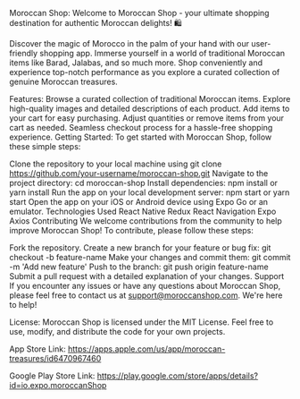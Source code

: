 Moroccan Shop:
Welcome to Moroccan Shop - your ultimate shopping destination for authentic Moroccan delights! 🛍️

Discover the magic of Morocco in the palm of your hand with our user-friendly shopping app. Immerse yourself in a world of traditional Moroccan items like Barad, Jalabas, and so much more. Shop conveniently and experience top-notch performance as you explore a curated collection of genuine Moroccan treasures.

Features:
Browse a curated collection of traditional Moroccan items.
Explore high-quality images and detailed descriptions of each product.
Add items to your cart for easy purchasing.
Adjust quantities or remove items from your cart as needed.
Seamless checkout process for a hassle-free shopping experience.
Getting Started:
To get started with Moroccan Shop, follow these simple steps:

Clone the repository to your local machine using git clone https://github.com/your-username/moroccan-shop.git
Navigate to the project directory: cd moroccan-shop
Install dependencies: npm install or yarn install
Run the app on your local development server: npm start or yarn start
Open the app on your iOS or Android device using Expo Go or an emulator.
Technologies Used
React Native
Redux
React Navigation
Expo
Axios
Contributing
We welcome contributions from the community to help improve Moroccan Shop! To contribute, please follow these steps:

Fork the repository.
Create a new branch for your feature or bug fix: git checkout -b feature-name
Make your changes and commit them: git commit -m 'Add new feature'
Push to the branch: git push origin feature-name
Submit a pull request with a detailed explanation of your changes.
Support
If you encounter any issues or have any questions about Moroccan Shop, please feel free to contact us at support@moroccanshop.com. We're here to help!

License:
Moroccan Shop is licensed under the MIT License. Feel free to use, modify, and distribute the code for your own projects.

App Store Link:
https://apps.apple.com/us/app/moroccan-treasures/id6470967460

Google Play Store Link: 
https://play.google.com/store/apps/details?id=io.expo.moroccanShop

